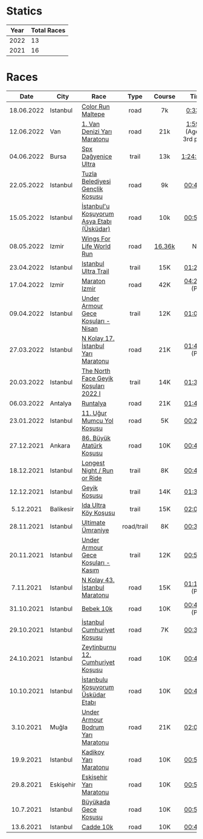 # Statics

| Year         | Total Races     | 
|--------------|-----------|
| 2022 |  13 | 
| 2021 |  16 | 


# Races

| Date         | City |  Race     | Type | Course |Time |
|:------------:|----|-----------|:----------:|:-------:|:---------:|
| 18.06.2022 | Istanbul |  [Color Run Maltepe](https://www.maltepe.bel.tr) | road | 7k | [0:33:29](https://www.strava.com/activities/7326841530/overview) |
| 12.06.2022 | Van |  [1. Van Denizi Yarı Maratonu](https://www.vandeniziyarimaratonu.com/) | road | 21k | [1:59:51](https://www.racetecresults.com/myresults.aspx?uid=19782-64-2-43624) (Age cat 3rd place) |
| 04.06.2022 | Bursa |  [Spx Dağyenice Ultra](https://dagyeniceultra.com/) | trail | 13k | [1:24:31.92](https://utrail.live/results/g-live/g-live.html?f=../dagyeniceultra/2022/dagyenice2022.clax)|
| 22.05.2022 | Istanbul |  [Tuzla Belediyesi Gençlik Koşusu](https://etkinlik.tuzla.bel.tr) | road | 9k | [00:45:24](https://www.strava.com/activities/7182464104/overview)|
| 15.05.2022 | Istanbul |  [İstanbul'u Koşuyorum Asya Etabı (Üsküdar)](https://www.istanbulukosuyorum.istanbul) | road | 10k | [00:50:55](https://event.spor.istanbul/eventresults.aspx)|
| 08.05.2022 | Izmir |  [Wings For Life World Run](https://wingsforlifeworldrun.com) | road | [16.36k](https://www.wingsforlifeworldrun.com/en/profiles/aPw1K1) | N/A|
| 23.04.2022 | Istanbul |  [Istanbul Ultra Trail](https://istanbulultratrail.com/TR/?p=iu-15K) | trail | 15K | [01:28:37](https://www.racetecresults.com/myresults.aspx?CId=19782&RId=62&EId=4&AId=42133) |
| 17.04.2022 | Izmir |  [Maraton Izmir](https://www.maratonizmir.org/) | road | 42K | [04:20:00](https://maratonizmir.depar.hr/2022/) (PB)|
| 09.04.2022 | Istanbul |  [Under Armour Gece Koşuları - Nisan](https://uzunetap.com/TR/?p=Under-Armour-Gece-Kosulari) | trail | 12K | [01:00:05](https://www.racetecresults.com/myresults.aspx?CId=19782&RId=60&EId=2&AId=38900) |
| 27.03.2022 | Istanbul | [N Kolay 17. İstanbul Yarı Maratonu](https://www.istanbulyarimaratonu.com) | road | 21K | [01:44:45](http://results.splittime.nl/results/ShowEvent.aspx?EventID=477) (PB) |
| 20.03.2022 | Istanbul | [The North Face Geyik Koşuları 2022 I](https://www.geyikkosulari.com) | trail | 14K | [01:37:34](http://sonuc.plustiming.com/MyResults.aspx?uid=16389-253-2-178292) |
| 06.03.2022 | Antalya | [Runtalya](https://runtalya.com)   | road | 21K | [01:48:38](http://sonuc.plustiming.com/myresults.aspx?CId=16389&RId=251&EId=2&AId=171572) |
| 23.01.2022 | Istanbul | [11. Uğur Mumcu Yol Koşusu](https://teamkronos.com/ugur-mumcu-yolkosusu/) | road | 5K | [00:25:36](https://drive.google.com/file/d/1fjCiKb6XSXYninMrx90xxEfwjV4d3zcj/view) |
| 27.12.2021 | Ankara | [86. Büyük Atatürk Koşusu](http://www.taf.org.tr/2021/12/16/86-buyuk-ataturk-kosusu-27-aralikta/)   | road | 10K | [00:49:18](http://www.taf.org.tr/wp-content/uploads/2021/12/2021_AtaturkKosu_E.pdf) |
| 18.12.2021 | Istanbul | [Longest Night / Run or Ride](https://uzunetap.com/TR/?p=Longest-Night-Run-or-Ride)   | trail | 8K | [00:45:54](https://www.racetecresults.com/myresults.aspx?uid=19782-57-1-36948)      |
| 12.12.2021 | Istanbul | [Geyik Koşusu](https://www.geyikkosulari.com/tr/geyik/14k)   | trail | 14K | [01:32:35](http://racetecresults.com/myresults.aspx?CId=16389&RId=245&EId=2&AId=163838)      |
| 5.12.2021 | Balikesir | [Ida Ultra Köy Koşusu](https://www.idaultra.com/)   | trail | 15K | [02:01:02](https://utrail.live/results/g-live/g-live.html?f=../idaultra/2021/ida2021.clax)      |
| 28.11.2021 |Istanbul | [Ultimate Ümraniye](https://teamkronos.com/ultimate-umraniye/)   | road/trail | 8K | [00:39:19](https://utrail.live/results/g-live/g-live.html?f=../ultimate-umraniye-2021/ulum.clax)      |
| 20.11.2021 |Istanbul | [Under Armour Gece Koşuları - Kasım](https://uzunetap.com/TR/?p=Under-Armour-Gece-Kosulari-2021)   | trail |12K | [00:58:44](https://www.racetecresults.com/myresults.aspx?CId=19782&RId=56&EId=2&AId=36100)      |
| 7.11.2021 |Istanbul | [N Kolay 43. İstanbul Maratonu](https://maraton.istanbul)   | road |15K | [01:14:59](https://event.spor.istanbul/eventresults.aspx) (PB)      |
| 31.10.2021| Istanbul |[Bebek 10k](https://www.bebek10k.com)   | road | 10K | [00:45:37](http://results.splittime.nl/results/ShowEvent.aspx?EventID=426) (PB)   |
| 29.10.2021 | Istanbul |[İstanbul Cumhuriyet Koşusu](https://istanbulcumhuriyetkosusu.com.tr)   | road |7K | [00:35:21](https://www.racetecresults.com/Search.aspx?CId=19782&RId=53&S=kumbasar)    |
| 24.10.2021| Istanbul |[Zeytinburnu 12. Cumhuriyet Koşusu](http://zeytinburnucumhuriyetkosusu.com)   |road | 10K | [00:47:57](http://racetiming.com.tr/wp-content/uploads/2021/10/zeytingenel.pdf)      |
| 10.10.2021| Istanbul |[İstanbulu Koşuyorum Üsküdar Etabı](https://www.istanbulukosuyorum.istanbul)   | road |10K | [00:46:03](https://event.spor.istanbul/eventresults.aspx)      |
| 3.10.2021 | Muğla | [Under Armour Bodrum Yarı Maratonu](https://www.bodrumyarimaratonu.com)   | road |21K | [02:02:47](http://results.splittime.nl/results/ShowEvent.aspx?EventID=410)    |
| 19.9.2021| Istanbul |[Kadikoy Yarı Maratonu](https://www.kadikoyyarimaratonu.com)   | road |10K |  [00:52:33](https://www.racetecresults.com/myresults.aspx?CId=19782&RId=49&EId=1&AId=30538)      |
| 29.8.2021| Eskişehir | [Eskişehir Yarı Maratonu](https://www.eskisehiryarimaratonu.com)   | road |10K | [00:53:43](https://www.racetecresults.com/myresults.aspx?CId=19782&RId=47&EId=1&AId=26310)      |
| 10.7.2021| Istanbul | [Büyükada Gece Koşusu](https://buyukadakosusu.com)   | road |10K | [00:57:07](https://merbespor.com/results/G-Live/g-live.html?f=../buyukada2021/Buyukada_Gece_Kosusu.clax)      |
| 13.6.2021| Istanbul |  [Cadde 10k](https://www.cadde10k.com)   | road | 10K | [00:48:12](https://results.sporthive.com/events/6809733337178650880/races/478364/bib/1705)      |
